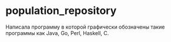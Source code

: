 # population_repository
Написала программу в которой графически обозначены такие программы как Java, Go, Perl, Haskell, C.
